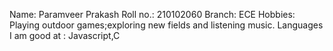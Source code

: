 Name: Paramveer Prakash
Roll no.: 210102060
Branch: ECE
Hobbies: Playing outdoor games;exploring new fields and listening music.
Languages I am good at : Javascript,C
